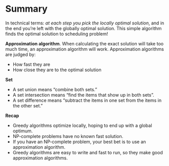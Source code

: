 # Summary

In technical terms: *at each step you pick the locally optimal solution*, and in the end you’re left with the globally optimal solution. This simple algorithm finds the optimal solution to scheduling problem!

**Approximation algorithm**. When calculating the exact solution will take too much time, an approximation algorithm will work. Approximation algorithms are judged by:

- How fast they are
- How close they are to the optimal solution

**Set**
- A set union means “combine both sets.”
- A set intersection means “find the items that show up in both sets”.
- A set difference means “subtract the items in one set from the items in the other set.”

**Recap**

- Greedy algorithms optimize locally, hoping to end up with a global optimum.
- NP-complete problems have no known fast solution.
- If you have an NP-complete problem, your best bet is to use an approximation algorithm.
- Greedy algorithms are easy to write and fast to run, so they make good approximation algorithms.


